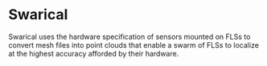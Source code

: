# Swarical
Swarical uses the hardware specification of sensors mounted on FLSs to convert mesh files into point clouds that enable a swarm of FLSs to localize at the highest accuracy afforded by their hardware.
